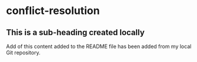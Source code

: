 # conflict-resolution

## This is a sub-heading created locally

Add of this content added to the README file has been added from my local Git repository.
